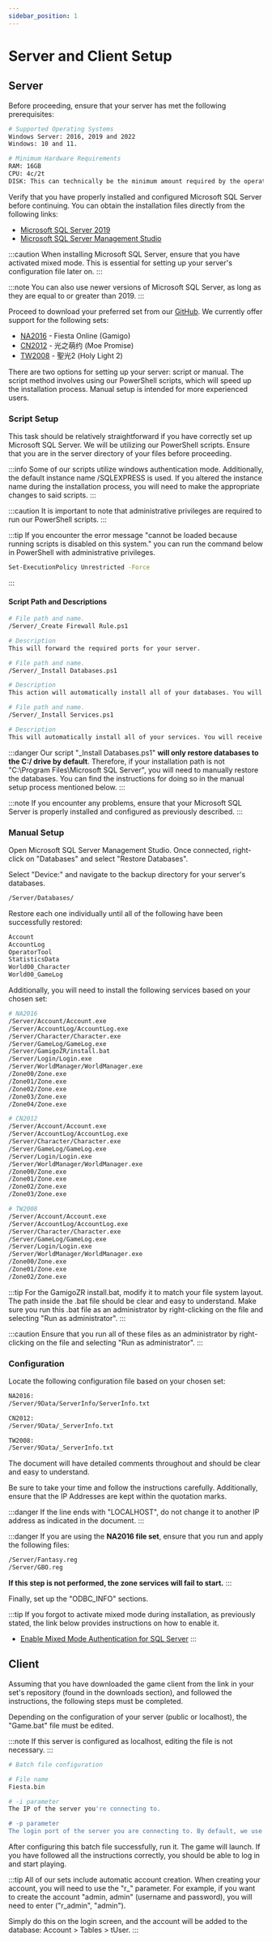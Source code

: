 ```yaml
---
sidebar_position: 1
---
```


# Server and Client Setup

## Server

Before proceeding, ensure that your server has met the following prerequisites:
```bash
# Supported Operating Systems
Windows Server: 2016, 2019 and 2022
Windows: 10 and 11.

# Minimum Hardware Requirements
RAM: 16GB
CPU: 4c/2t
DISK: This can technically be the minimum amount required by the operating system. However, we recommend at least 128GB.
```
Verify that you have properly installed and configured Microsoft SQL Server before continuing. You can obtain the installation files directly from the following links:
*	[Microsoft SQL Server 2019](https://go.microsoft.com/fwlink/p/?linkid=866658)
*	[Microsoft SQL Server Management Studio](https://aka.ms/ssmsfullsetup)

:::caution
When installing Microsoft SQL Server, ensure that you have activated mixed mode. This is essential for setting up your server's configuration file later on.
:::

:::note
You can also use newer versions of Microsoft SQL Server, as long as they are equal to or greater than 2019.
:::

Proceed to download your preferred set from our [GitHub](https://github.com/FiestaHeroes/). We currently offer support for the following sets:

* [NA2016](https://github.com/FiestaHeroes/NA2016/) - Fiesta Online (Gamigo)
* [CN2012](https://github.com/FiestaHeroes/CN2012/) - 光之萌约 (Moe Promise)
* [TW2008](https://github.com/FiestaHeroes/TW2008/) - 聖光2 (Holy Light 2)

There are two options for setting up your server: script or manual. The script method involves using our PowerShell scripts, which will speed up the installation process. Manual setup is intended for more experienced users.

### Script Setup


This task should be relatively straightforward if you have correctly set up Microsoft SQL Server. We will be utilizing our PowerShell scripts. Ensure that you are in the server directory of your files before proceeding.

:::info
Some of our scripts utilize windows authentication mode. Additionally, the default instance name /SQLEXPRESS is used. If you altered the instance name during the installation process, you will need to make the appropriate changes to said scripts.
:::

:::caution
It is important to note that administrative privileges are required to run our PowerShell scripts.
:::

:::tip
If you encounter the error message "cannot be loaded because running scripts is disabled on this system." you can run the command below in PowerShell with administrative privileges.

```bash
Set-ExecutionPolicy Unrestricted -Force
```
:::

#### Script Path and Descriptions

```bash
# File path and name.
/Server/_Create Firewall Rule.ps1

# Description
This will forward the required ports for your server.
```
```bash
# File path and name.
/Server/_Install Databases.ps1

# Description
This action will automatically install all of your databases. You will receive a notification when the process is complete.
```
```bash
# File path and name.
/Server/_Install Services.ps1

# Description
This will automatically install all of your services. You will receive a prompt for each service as it is installed.
```
:::danger
Our script "_Install Databases.ps1" **will only restore databases to the C:/ drive by default**. Therefore, if your installation path is not "C:\Program Files\Microsoft SQL Server", you will need to manually restore the databases. You can find the instructions for doing so in the manual setup process mentioned below.
:::

:::note
If you encounter any problems, ensure that your Microsoft SQL Server is properly installed and configured as previously described.
:::

### Manual Setup

Open Microsoft SQL Server Management Studio. Once connected, right-click on "Databases" and select "Restore Databases".

Select "Device:" and navigate to the backup directory for your server's databases.
```bash
/Server/Databases/
```

Restore each one individually until all of the following have been successfully restored:
```bash
Account
AccountLog
OperatorTool
StatisticsData
World00_Character
World00_GameLog
```

Additionally, you will need to install the following services based on your chosen set:
```bash
# NA2016
/Server/Account/Account.exe
/Server/AccountLog/AccountLog.exe
/Server/Character/Character.exe
/Server/GameLog/GameLog.exe
/Server/GamigoZR/install.bat
/Server/Login/Login.exe
/Server/WorldManager/WorldManager.exe
/Zone00/Zone.exe
/Zone01/Zone.exe
/Zone02/Zone.exe
/Zone03/Zone.exe
/Zone04/Zone.exe

# CN2012
/Server/Account/Account.exe
/Server/AccountLog/AccountLog.exe
/Server/Character/Character.exe
/Server/GameLog/GameLog.exe
/Server/Login/Login.exe
/Server/WorldManager/WorldManager.exe
/Zone00/Zone.exe
/Zone01/Zone.exe
/Zone02/Zone.exe
/Zone03/Zone.exe

# TW2008
/Server/Account/Account.exe
/Server/AccountLog/AccountLog.exe
/Server/Character/Character.exe
/Server/GameLog/GameLog.exe
/Server/Login/Login.exe
/Server/WorldManager/WorldManager.exe
/Zone00/Zone.exe
/Zone01/Zone.exe
/Zone02/Zone.exe
```

:::tip
For the GamigoZR install.bat, modify it to match your file system layout. The path inside the .bat file should be clear and easy to understand. Make sure you run this .bat file as an administrator by right-clicking on the file and selecting "Run as administrator".
:::

:::caution
Ensure that you run all of these files as an administrator by right-clicking on the file and selecting "Run as administrator".
:::

### Configuration

Locate the following configuration file based on your chosen set:
```bash
NA2016:
/Server/9Data/ServerInfo/ServerInfo.txt

CN2012:
/Server/9Data/_ServerInfo.txt

TW2008:
/Server/9Data/_ServerInfo.txt
```
The document will have detailed comments throughout and should be clear and easy to understand.

Be sure to take your time and follow the instructions carefully. Additionally, ensure that the IP Addresses are kept within the quotation marks.

:::danger
If the line ends with "LOCALHOST", do not change it to another IP address as indicated in the document.
:::

:::danger
If you are using the **NA2016 file set**, ensure that you run and apply the following files:

```bash
/Server/Fantasy.reg
/Server/GBO.reg
```
**If this step is not performed, the zone services will fail to start.**
:::

Finally, set up the "ODBC_INFO" sections.

:::tip
If you forgot to activate mixed mode during installation, as previously stated, the link below provides instructions on how to enable it.

- [Enable Mixed Mode Authentication for SQL Server](https://trbonet.com/kb/enable-mixed-mode-authentication-for-sql-server/)
:::

## Client

Assuming that you have downloaded the game client from the link in your set's repository (found in the downloads section), and followed the instructions, the following steps must be completed.

Depending on the configuration of your server (public or localhost), the "Game.bat" file must be edited.

:::note
If this server is configured as localhost, editing the file is not necessary.
:::

```bash
# Batch file configuration

# File name
Fiesta.bin

# -i parameter
The IP of the server you're connecting to.

# -p parameter
The login port of the server you are connecting to. By default, we use 9010 for all our sets.
```

After configuring this batch file successfully, run it. The game will launch. If you have followed all the instructions correctly, you should be able to log in and start playing.

:::tip
All of our sets include automatic account creation. When creating your account, you will need to use the "r_" parameter. For example, if you want to create the account "admin, admin" (username and password), you will need to enter ("r_admin", "admin").

Simply do this on the login screen, and the account will be added to the database: Account > Tables > tUser.
:::